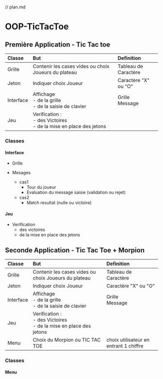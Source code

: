 // plan.md

# OOP-TicTacToe

## Première Application - Tic Tac toe

| Classe | But | Definition |
| :--- | :--- |:--- |
|Grille | Contenir les cases vides ou choix Joueurs du plateau | Tableau de Caractère |
| Jeton | Indiquer choix Joueur | Caractère "X" ou "O" |
| Interface | Affichage <br> - de la grille <br> - de la saisie de clavier | Grille <br> Message |
| Jeu | Verification : <br> - des Victoires <br> - de la mise en place des jetons | |

### Classes

#### Interface 

+ Grille

+ Mesages
	+ cas1
		+ Tour du joueur
		+ Evaluation du message saisie (validation ou rejet)
	+ cas2 
		+ Match resultat (nulle ou victoire)

#### Jeu

+ Verification
	+ 	des victoires 
	+ de la mise en place des jetons


## Seconde Application - Tic Tac Toe + Morpion

| Classe | But | Definition |
| :--- | :--- |:--- |
|Grille | Contenir les cases vides ou choix Joueurs du plateau | Tableau de Caractère |
| Jeton | Indiquer choix Joueur | Caractère "X" ou "O" |
| Interface | Affichage <br> - de la grille <br> - de la saisie de clavier | Grille <br> Message |
| Jeu | Verification : <br> - des Victoires <br> - de la mise en place des jetons | |
| Menu | Choix du Morpion ou TIC TAC TOE |choix utilisateur en entrant 1 chiffre |

### Classes

#### Menu




